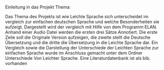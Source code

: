 Einleitung in das Projekt Thema:

Das Thema des Projekts ist wie Leichte Sprache sich unterscheidet im vergleich zur einfachen deutschen Sprache und welche Besonderheiten sie aufzeigt.
Dargestellt wird der vergleich mit Hilfe von dem Programm ELAN. 
Anhand einer Audio Datei werden die ersten drei Sätze Annotiert. Die erste Zeile soll die Originale Version aufzeigen, die zweite stellt die Deutsche Übersetzung und die dritte die Übersetzung in die Leichte Sprache dar.
Ein Vergleich sowie die Darstellung der Unterschiede der Leichten Sprache zur einfachen Sprache wurde im Anschluss gemacht unter dem Ordner Unterschiede Von Leichter Sprache.
Eine Literaturdatenbank ist als bib. vorhanden
